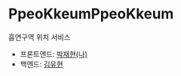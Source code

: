 # PpeoKkeumPpeoKkeum

흡연구역 위치 서비스

-   프론트엔드: [박재현(나)](https://github.com/jh0152park)
-   백엔드: [김유현](https://github.com/Yuhyeon0516)
